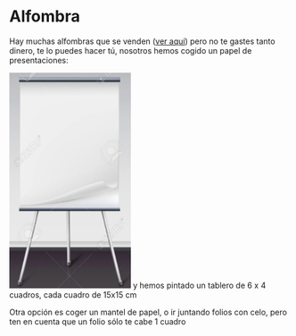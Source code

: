 
# Alfombra

Hay muchas alfombras que se venden ([ver aquí](https://www.bee-bot.us/bee-bot/beebot-mats.html)) pero no te gastes tanto dinero, te lo puedes hacer tú, nosotros hemos cogido un papel de presentaciones:

![](img/img0.png)
y hemos pintado un tablero de 6 x 4 cuadros, cada cuadro de 15x15 cm

Otra opción es coger un mantel de papel, o ir juntando folios con celo, pero ten en cuenta que un folio sólo te cabe 1 cuadro

